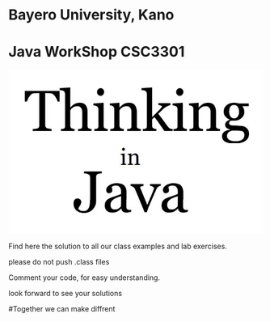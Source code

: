 # Bayero University, Kano
# Java WorkShop CSC3301

![Thinking Java](/images/java.JPG)

Find here the solution to all our class examples and lab exercises.

please do not push .class files

Comment your code, for easy understanding.

look forward to see your solutions

#Together we can make diffrent 
 